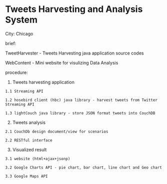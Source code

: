 Tweets Harvesting and Analysis System
===========

City: Chicago

brief:

  TweetHarvester - Tweets Harvesting java application source codes
  
  WebContent - Mini website for visulizing Data Analysis

procedure:

  1. Tweets harvesting application
    
    1.1 Streaming API
    
    1.2 hosebird client (hbc) java library - harvest tweets from Twitter Streaming API
    
    1.3 lightCouch java library - store JSON format tweets into CouchDB
  
  2. Tweets analysis
    
    2.1 CouchDb design document/view for scenarios
    
    2.2 RESTful interface
  
  3. Visualized result
    
    3.1 website (html+ajax+jsonp)
    
    3.2 Google Charts API - pie chart, bar chart, line chart and Geo chart
    
    3.3 Google Maps API
